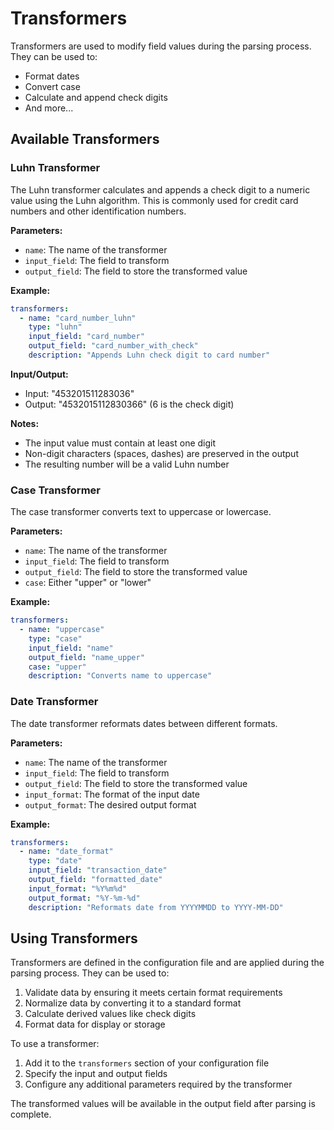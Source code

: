 # Transformers

Transformers are used to modify field values during the parsing process. They can be used to:
- Format dates
- Convert case
- Calculate and append check digits
- And more...

## Available Transformers

### Luhn Transformer

The Luhn transformer calculates and appends a check digit to a numeric value using the Luhn algorithm. This is commonly used for credit card numbers and other identification numbers.

**Parameters:**
- `name`: The name of the transformer
- `input_field`: The field to transform
- `output_field`: The field to store the transformed value

**Example:**
```yaml
transformers:
  - name: "card_number_luhn"
    type: "luhn"
    input_field: "card_number"
    output_field: "card_number_with_check"
    description: "Appends Luhn check digit to card number"
```

**Input/Output:**
- Input: "453201511283036"
- Output: "4532015112830366" (6 is the check digit)

**Notes:**
- The input value must contain at least one digit
- Non-digit characters (spaces, dashes) are preserved in the output
- The resulting number will be a valid Luhn number

### Case Transformer

The case transformer converts text to uppercase or lowercase.

**Parameters:**
- `name`: The name of the transformer
- `input_field`: The field to transform
- `output_field`: The field to store the transformed value
- `case`: Either "upper" or "lower"

**Example:**
```yaml
transformers:
  - name: "uppercase"
    type: "case"
    input_field: "name"
    output_field: "name_upper"
    case: "upper"
    description: "Converts name to uppercase"
```

### Date Transformer

The date transformer reformats dates between different formats.

**Parameters:**
- `name`: The name of the transformer
- `input_field`: The field to transform
- `output_field`: The field to store the transformed value
- `input_format`: The format of the input date
- `output_format`: The desired output format

**Example:**
```yaml
transformers:
  - name: "date_format"
    type: "date"
    input_field: "transaction_date"
    output_field: "formatted_date"
    input_format: "%Y%m%d"
    output_format: "%Y-%m-%d"
    description: "Reformats date from YYYYMMDD to YYYY-MM-DD"
```

## Using Transformers

Transformers are defined in the configuration file and are applied during the parsing process. They can be used to:

1. Validate data by ensuring it meets certain format requirements
2. Normalize data by converting it to a standard format
3. Calculate derived values like check digits
4. Format data for display or storage

To use a transformer:

1. Add it to the `transformers` section of your configuration file
2. Specify the input and output fields
3. Configure any additional parameters required by the transformer

The transformed values will be available in the output field after parsing is complete. 